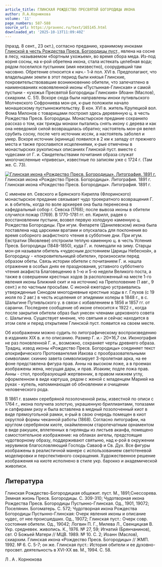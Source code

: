 ```yaml
---
article_title: ГЛИНСКАЯ РОЖДЕСТВО ПРЕСВЯТОЙ БОГОРОДИЦЫ ИКОНА
author: Л.А.Корнюкова
volume: '11'
page_numbers: 587-588
source_url: https://pravenc.ru/text/165145.html
downloaded_at: '2025-10-13T11:09:40Z'
---
```


(празд. 8 сент., 23 окт.), согласно преданию, хранимому иноками [Глинской в честь Рождества Пресв. Богородицы пуст](<https://pravenc.ru/text/Глинская в честь Рождества Пресвятой Богородицы мужская пустынь.html>)., явлена на сосне в лесу, называемом «бортным ухожьем», во время сбора меда. Из-под корня сосны, на к-рой обретена икона, стала истекать целебная вода; рядом поселился пустынник (имя неизвестно), соорудивший там часовню. Обретение относится к нач.- 1-й пол. XVI в. Предполагают, что владельцами земли в этот период были князья Глинские, покровительствовавшие возникновению обители, что запечатлено в наименованиях новоявленной иконы «Пустынная-Глинская» и самой пустыни - «ухожья Пресвятой Богородицы Глинския» (Иоанн (Маслов), схиархим. С. 51). Вскоре сюда были направлены иноки путивльского Молченского Софрониева мон-ря, к-рые положили начало монашескому пустынножительству. В кон. XVI в. житель Крупецкой вол. Фома Милонов с товарищами построил здесь деревянную ц. в честь Рождества Пресв. Богородицы. Монастырское предание сохранило рассказ о том, как трижды монахи пытались снять икону с дерева и как она неведомой силой возвращалась обратно; настоятель мон-ря велел срубить сосну, после чего источник иссяк, а настоятель заболел и умер. Вскоре источник (криница) появился в 2 км к западу от прежнего места и также прославился исцелениями, к-рые отмечены в монастырских рукописных описаниях Глинской пуст. вместе с чудесами от Г. и. Свидетельствами почитания образа служат многочисленные «привесы», известные по записям уже с 1724 г. (Там же. С. 73).

[![Глинская икона «Рождество Пресв. Богородицы». Литография. 1891 г.](https://pravenc.ru/data/407/469/1234/i200.jpg "Кликните для увеличения картинки")](https://pravenc.ru/data/407/469/1234/i400.jpg)Глинская икона «Рождество Пресв. Богородицы». Литография. 1891 г.  
Глинская икона «Рождество Пресв. Богородицы». Литография. 1891 г.

С именем еп. Севского и Брянского Кирилла (Флоринского) монастырское предание связывает чудо троекратного возвращения Г. и. в обитель, когда по воле архиерея она была перенесена в кафедральный собор г. Севска (1768); после вывоза иконы в обители случился пожар (1769). В 1770-1781 гг. еп. Кирилл, радея о восстановлении пустыни, возвел первую холодную каменную ц. Рождества Богородицы. При игум. Филарете (Данилевском) икона была поставлена над царскими вратами и опускалась для поклонения во время соборного акафистного чтения в субботние дни. При игум. Евстратии (Яковлеве) отстроили теплую каменную ц. в честь Успения Пресв. Богородицы (1848-1850), куда Г. и. помещали на зиму. Старцы мон-ря называли обитель «чудесным достоянием Царицы Небесной», а Богородицу - «покровительницей обители», произносили перед образом обеты. Связь истории обители с почитанием Г. и. нашла отражение в особых днях ее празднования, уставного субботнего чтения акафиста Благовещению в 1-ю и 5-ю недели Великого поста, а также в совершении крестных ходов (в расположенный на месте 1-го явления иконы Ближний скит и на источник) на Преполовение (1 авг., 9 сент.) и по частным просьбам. С иконой ежегодно устраивались утвержденные Синодом многодневные крестные ходы в г. Глухов (с 19 июля по 2 авг.) в честь исцеления от эпидемии холеры в 1848 г., в с. Шалыгине Путивльского у. в связи с избавлением в 1856 и 1857 гг. от саранчи. Последнее сообщение об иконе относится к 1922 г., когда после закрытия обители образ был унесен членами церковного совета с. Шалыгина. Существует мнение, что святыня и сейчас находится в этом селе и перед открытием Глинской пуст. появится на своем месте.

Об изображении можно судить по литографическому воспроизведению в изданиях XIX в. и по описанию. Размер Г. и.- 20×16,7 см. Иконография не раз поновленной Г. и., возможно, сохраняет черты древнего образа. Традиц. извод иконы «Рождество Пресв. Богородицы» соединяет текст апокрифического Протоевангелия Иакова с прообразовательными символами: скинию завета символизирует 3-пролетная арка, на ее фоне представлена фигура прав. Анны на высоком ложе, а в проемах изображены жена, несущая дары, и прав. Иоаким; подле ложа прав. Анны - стол, прообразующий жертвенник, в правом нижнем углу, оформленном в виде картуша, рядом с женой с младенцем Марией на руках - купель, напоминающая об обновлении и очищении человеческого рода.

В 1861 г. взамен серебряной позолоченной ризы, известной по описи с 1764 г., икона получила золотую, украшенную бриллиантами, топазами и сапфирами ризу и была вставлена в медный позолоченный киот в виде прямоугольной рамки, к-рый в свою очередь помещен в киот округлой формы чеканной работы (1868). Согласно литографии, на круглом серебряном киоте, окаймленном старопечатным орнаментом в виде ракушек, вплетенных в гирлянды из листьев аканфа, помещено самостоятельное изображение: на облаках ангелы, предстоящие чудотворному образу, поддерживают святыню, над к-рой в окружении херувимов благословляющий Господь Саваоф и Св. Дух. Все фигуры изображены в реалистичной манере с использованием светотеневой моделировки и перспективного сокращения. Художественное решение изображения на киоте исполнено в стиле укр. барокко и академической живописи.

## Литература

Глинская Рождество-Богородицкая общежит. пуст. М., 1891;Снессорева. Земная жизнь Пресв. Богородицы. С. 309-310; Чудотворная икона Рождества Пресв. Богородицы Пустынно-Глинская. Од., 1901, 19072; Поселянин. Богоматерь. С. 572; Чудотворная икона Рождества Богородицы Пустынно-Глинская: Очерк явления иконы и описание чудес, от нее происшедших. Од., 19072; Глинская пуст.: Очерк совр. состояния обители. Од., 19042; Логвин П. Г., Милева Л., Свенцицкая В. Укр. средневек. живопись. К., 1976. № 27, 59; Игнатий (Брянчанинов), свт. О Божьей Матери // МЦВ. 1989. № 10. С. 2; Иоанн (Маслов), схиархим. Глинская икона «Рождество Пресв. Богородицы» // ЖМП. 1992. № 6. С. 5-7; он же. Глинская пуст.: История обители и ее духовно-просвет. деятельность в XVI-XX вв. М., 1994. С. 58.

Л .  А .  Корнюкова
